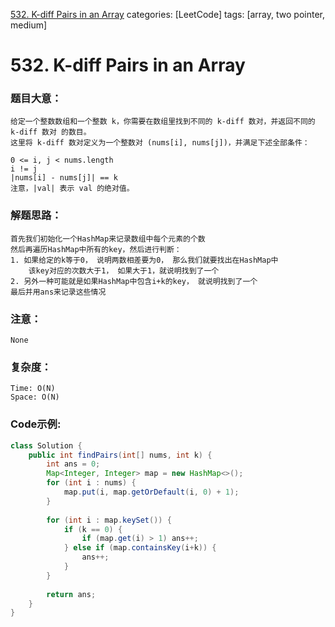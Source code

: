 [532. K-diff Pairs in an Array](https://leetcode.com/problems/k-diff-pairs-in-an-array/)
categories: [LeetCode]
tags: [array, two pointer, medium] 
# 532. K-diff Pairs in an Array

### 题目大意：
    给定一个整数数组和一个整数 k，你需要在数组里找到不同的 k-diff 数对，并返回不同的 k-diff 数对 的数目。
    这里将 k-diff 数对定义为一个整数对 (nums[i], nums[j])，并满足下述全部条件：

    0 <= i, j < nums.length
    i != j
    |nums[i] - nums[j]| == k
    注意，|val| 表示 val 的绝对值。

### 解题思路：
    首先我们初始化一个HashMap来记录数组中每个元素的个数
    然后再遍历HashMap中所有的key，然后进行判断：
    1. 如果给定的k等于0， 说明两数相差要为0， 那么我们就要找出在HashMap中
        该key对应的次数大于1， 如果大于1，就说明找到了一个
    2. 另外一种可能就是如果HashMap中包含i+k的key， 就说明找到了一个
    最后并用ans来记录这些情况
### 注意：
    None
### 复杂度：
    Time: O(N)
    Space: O(N)
### Code示例:
```Java
class Solution {
    public int findPairs(int[] nums, int k) {
        int ans = 0;
        Map<Integer, Integer> map = new HashMap<>();
        for (int i : nums) {
            map.put(i, map.getOrDefault(i, 0) + 1);
        }
        
        for (int i : map.keySet()) {
            if (k == 0) {
                if (map.get(i) > 1) ans++;
            } else if (map.containsKey(i+k)) {
                ans++;
            }
        }
        
        return ans;
    }
}
```
